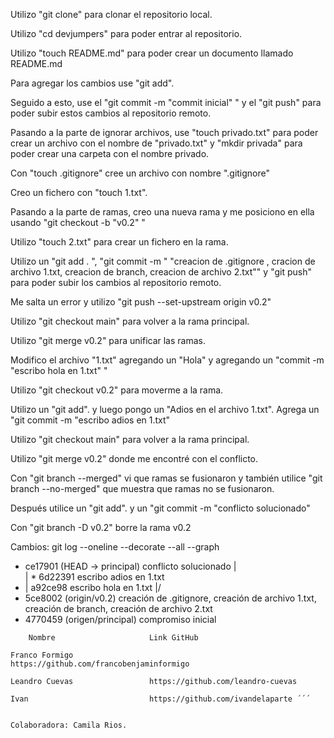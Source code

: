 Utilizo "git clone" para clonar el repositorio local.


Utilizo "cd devjumpers" para poder entrar al repositorio.


Utilizo "touch README.md" para poder crear un documento llamado README.md


Para agregar los cambios use "git add".


Seguido a esto, use el "git commit -m "commit inicial" " y el "git push" para poder subir estos cambios al repositorio remoto.


Pasando a la parte de ignorar archivos, use "touch privado.txt" para poder crear un archivo con el nombre de "privado.txt" y "mkdir privada" para poder crear una carpeta con el nombre privado.


Con "touch .gitignore" cree un archivo con nombre ".gitignore"


Creo un fichero con "touch 1.txt".


Pasando a la parte de ramas, creo una nueva rama y me posiciono en ella usando "git checkout -b "v0.2" "


Utilizo "touch 2.txt" para crear un fichero en la rama.


Utilizo un "git add . ", "git commit -m " "creacion de .gitignore , cracion de archivo 1.txt, creacion de branch, creacion de archivo 2.txt"" y "git push" para poder subir los cambios al repositorio remoto.


Me salta un error y utilizo "git push --set-upstream origin v0.2"


Utilizo "git checkout main" para volver a la rama principal.


Utilizo "git merge v0.2" para unificar las ramas.


Modifico el archivo "1.txt" agregando un "Hola" y agregando un "commit -m "escribo hola en 1.txt" "


Utilizo "git checkout v0.2" para moverme a la rama.


Utilizo un "git add". y luego pongo un "Adios en el archivo 1.txt". Agrega un "git commit -m "escribo adios en 1.txt"


Utilizo "git checkout main" para volver a la rama principal.


Utilizo "git merge v0.2" donde me encontré con el conflicto.


Con "git branch --merged" vi que ramas se fusionaron y también utilice "git branch --no-merged" que muestra que ramas no se fusionaron.


Después utilice un "git add". y un "git commit -m "conflicto solucionado"


Con "git branch -D v0.2" borre la rama v0.2


Cambios: git log --oneline --decorate --all --graph
* ce17901 (HEAD -> principal) conflicto solucionado
|\
| * 6d22391 escribo adios en 1.txt
* | a92ce98 escribo hola en 1.txt
|/
* 5ce8002 (origin/v0.2) creación de .gitignore, creación de archivo 1.txt, creación de branch, creación de archivo 2.txt
* 4770459 (origen/principal) compromiso inicial



``` 
    Nombre                     Link GitHub

Franco Formigo                 https://github.com/francobenjaminformigo

Leandro Cuevas                 https://github.com/leandro-cuevas

Ivan                           https://github.com/ivandelaparte ´´´


Colaboradora: Camila Rios.
